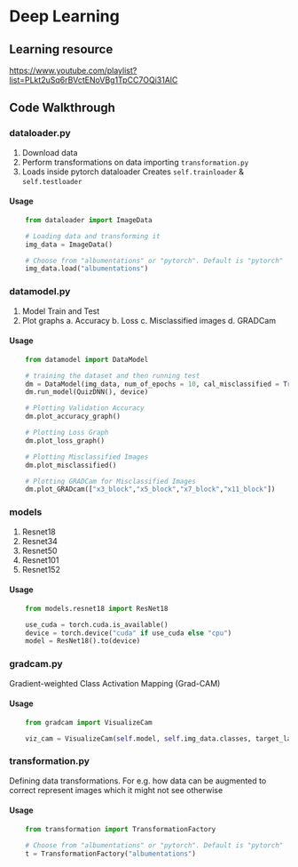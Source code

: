 # Deep Learning

## Learning resource
https://www.youtube.com/playlist?list=PLkt2uSq6rBVctENoVBg1TpCC7OQi31AlC

## Code Walkthrough

### dataloader.py
1. Download data
2. Perform transformations on data
	importing `transformation.py`
3. Loads inside pytorch dataloader
	Creates `self.trainloader` & `self.testloader`

#### Usage
```python
    from dataloader import ImageData

    # Loading data and transforming it
    img_data = ImageData()

    # Choose from "albumentations" or "pytorch". Default is "pytorch"
    img_data.load("albumentations")
```
### datamodel.py
1. Model Train and Test
2. Plot graphs
	a. Accuracy
	b. Loss
	c. Misclassified images
	d. GRADCam

#### Usage
```python
	from datamodel import DataModel

	# training the dataset and then running test
	dm = DataModel(img_data, num_of_epochs = 10, cal_misclassified = True)
	dm.run_model(QuizDNN(), device)

	# Plotting Validation Accuracy
	dm.plot_accuracy_graph()

	# Plotting Loss Graph
	dm.plot_loss_graph()

	# Plotting Misclassified Images
	dm.plot_misclassified()

	# Plotting GRADCam for Misclassified Images
	dm.plot_GRADcam(["x3_block","x5_block","x7_block","x11_block"])
```

### models
1. Resnet18
2. Resnet34
3. Resnet50
4. Resnet101
5. Resnet152

#### Usage
```python
    from models.resnet18 import ResNet18

    use_cuda = torch.cuda.is_available()
    device = torch.device("cuda" if use_cuda else "cpu")
    model = ResNet18().to(device)
```

### gradcam.py
Gradient-weighted Class Activation Mapping (Grad-CAM)

#### Usage
```python
    from gradcam import VisualizeCam

    viz_cam = VisualizeCam(self.model, self.img_data.classes, target_layers)
```
### transformation.py
Defining data transformations. For e.g. how data can be augmented to correct represent images which it might not see otherwise

#### Usage
```python
    from transformation import TransformationFactory

    # Choose from "albumentations" or "pytorch". Default is "pytorch"
    t = TransformationFactory("albumentations")
```
